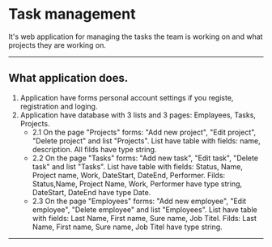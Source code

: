 # Task management
It's web application for managing the tasks the team is working on and what projects they are working on.
____
## What application does.
1. Application have forms personal account settings if you registe, registration and loging.
2. Application have database with 3 lists and 3 pages: Emplayees, Tasks, Projects.
   + 2.1 On the page "Projects" forms: "Add new project", "Edit project", "Delete project" and list "Projects". List have table with fields: name, description. All filds have type string.
   + 2.2 On the page "Tasks" forms: "Add new task", "Edit task", "Delete task" and list "Tasks". List have table with fields: Status, Name, Project name, Work, DateStart, DateEnd, Performer. Filds: Status,Name, Project Name, Work, Performer have type string, DateStart, DateEnd have type Date.
   + 2.3 On the page "Employees" forms: "Add new employee", "Edit employee", "Delete employee" and list "Employees". List have table with fields: Last Name, First name, Sure name, Job Titel. Filds: Last Name, First name, Sure name, Job Titel have type string.
____
